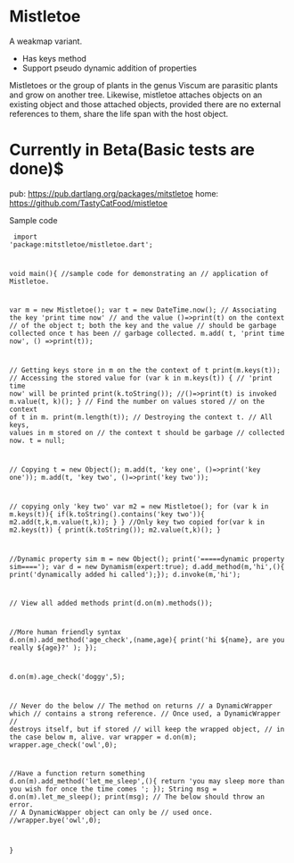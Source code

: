 # Mistletoe
A weakmap variant.
- Has keys method
- Support pseudo dynamic addition of properties


Mistletoes or the group of plants in the genus Viscum are parasitic plants and grow on another tree.
Likewise, mistletoe attaches objects on an existing object and those attached objects, provided there are no external references to them, share the life span with the host object.

# Currently in Beta(Basic tests are done)$
pub: https://pub.dartlang.org/packages/mitstletoe
home: https://github.com/TastyCatFood/mistletoe


Sample code
<code><pre>
import 'package:mitstletoe/mistletoe.dart';

void main(){
  //sample code for demonstrating an
  // application of Mistletoe.

  var m = new Mistletoe();
  var t = new DateTime.now();
  // Associating the key 'print time now'
  // and the value ()=>print(t) on the context
  // of the object t; both the key and the value
  // should be garbage collected once t has been
  // garbage collected.
  m.add( t, 'print time now', () =>print(t));

  // Getting keys store in m on the the context of t
  print(m.keys(t));
  // Accessing the stored value
  for (var k in m.keys(t)) {
    // 'print time now' will be printed
    print(k.toString());
    //()=>print(t) is invoked
    m.value(t, k)();
  }
  // Find the number on values stored
  // on the context of t in m.
  print(m.length(t));
  // Destroying the context t.
  // All keys, values in m stored on
  // the context t should be garbage
  // collected now.
  t = null;

  // Copying
  t = new Object();
  m.add(t, 'key one', ()=>print('key one'));
  m.add(t, 'key two', ()=>print('key two'));

  // copying only 'key two'
  var m2 = new Mistletoe();
  for (var k in m.keys(t)){
    if(k.toString().contains('key two')){
      m2.add(t,k,m.value(t,k));
    }
  }
  //Only key two copied
  for(var k in m2.keys(t)) {
    print(k.toString());
    m2.value(t,k)();
  }


  //Dynamic property sim
  m = new Object();
  print('=====dynamic property sim====');
  var d = new Dynamism(expert:true);
  d.add_method(m,'hi',(){
    print('dynamically added hi called');});
  d.invoke(m,'hi');

  // View all added methods
  print(d.on(m).methods());

  //More human friendly syntax
  d.on(m).add_method('age_check',(name,age){
    print('hi ${name}, are you really ${age}?' );
  });

  d.on(m).age_check('doggy',5);

  // Never do the below
  // The method on returns
  // a DynamicWrapper which
  // contains a strong reference.
  // Once used, a DynamicWrapper
  // destroys itself, but if stored
  // will keep the wrapped object,
  // in the case below m, alive.
  var wrapper = d.on(m);
  wrapper.age_check('owl',0);

  //Have a function return something
  d.on(m).add_method('let_me_sleep',(){
    return 'you may sleep more than you wish for once the time comes ';
  });
  String msg = d.on(m).let_me_sleep();
  print(msg);
  // The below should throw an error.
  // A DynamicWapper object can only be
  // used once.
  //wrapper.bye('owl',0);

}
</code></pre>
